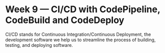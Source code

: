 # Week 9 — CI/CD with CodePipeline, CodeBuild and CodeDeploy


CI/CD stands for Continuous Integration/Continuous Deployment, the development software we help us to streamline the process of building, testing, and deploying software.


